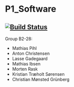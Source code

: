 # P1_Software
[![Build Status](https://travis-ci.org/anton-christensen/P1_Software.svg?branch=master)](https://travis-ci.org/anton-christensen/P1_Software)
-
Group B2-28:
  * Mathias Pihl
  * Anton Christensen
  * Lasse Gadegaard
  * Mathias Ibsen
  * Morten Rask
  * Kristian Træholt Sørensen
  * Christian Mønsted Grünberg
